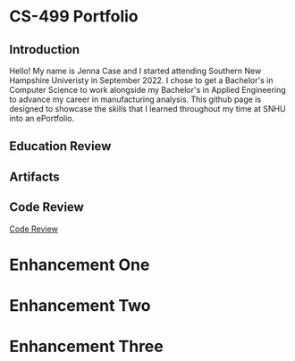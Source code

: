 # CS-499 Portfolio

## Introduction

Hello! My name is Jenna Case and I started attending Southern New Hampshire Univeristy in September 2022. I chose to get a Bachelor's in Computer Science to work alongside my Bachelor's in Applied Engineering to advance my career in manufacturing analysis. This github page is designed to showcase the skills that I learned throughout my time at SNHU into an ePortfolio.

## Education Review

## Artifacts

## Code Review

[Code Review](https://youtu.be/DXIi2qd2baY)

# Enhancement One

# Enhancement Two

# Enhancement Three
